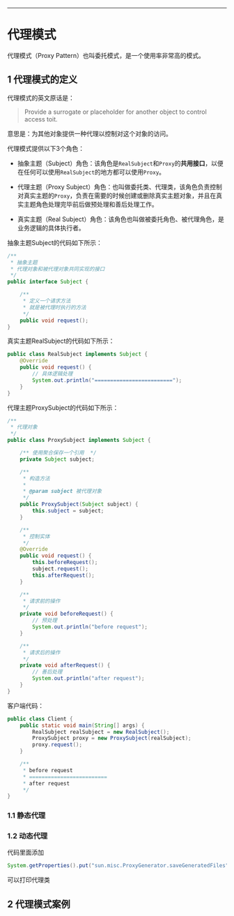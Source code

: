 

---











# 代理模式

代理模式（Proxy Pattern）也叫委托模式，是一个使用率非常高的模式。

## 1 代理模式的定义

代理模式的英文原话是：

> Provide a surrogate or placeholder for another object to control access toit.

意思是：为其他对象提供一种代理以控制对这个对象的访问。

代理模式提供以下3个角色：

- 抽象主题（Subject）角色：该角色是`RealSubject`和`Proxy`的**共用接口**，以便在任何可以使用`RealSubject`的地方都可以使用`Proxy`。

- 代理主题（Proxy Subject）角色：也叫做委托类、代理类，该角色负责控制对真实主题的`Proxy`，负责在需要的时候创建或删除真实主题对象，并且在真实主题角色处理完毕前后做预处理和善后处理工作。

- 真实主题（Real Subject）角色：该角色也叫做被委托角色、被代理角色，是业务逻辑的具体执行者。

抽象主题Subject的代码如下所示：

```java
/**
 * 抽象主题
 * 代理对象和被代理对象共同实现的接口
 */
public interface Subject {

    /**
     * 定义一个请求方法
     * 就是被代理时执行的方法
     */
    public void request();
}
```

真实主题RealSubject的代码如下所示：

```java
public class RealSubject implements Subject {
    @Override
    public void request() {
        // 具体逻辑处理
        System.out.println("=========================");
    }
}
```

代理主题ProxySubject的代码如下所示：

```java
/**
 * 代理对象
 */
public class ProxySubject implements Subject {

    /** 使用聚合保存一个引用  */
    private Subject subject;

    /**
     * 构造方法
     *
     * @param subject 被代理对象
     */
    public ProxySubject(Subject subject) {
        this.subject = subject;
    }

    /**
     * 控制实体
     */
    @Override
    public void request() {
        this.beforeRequest();
        subject.request();
        this.afterRequest();
    }

    /**
     * 请求前的操作
     */
    private void beforeRequest() {
        // 预处理
        System.out.println("before request");
    }

    /**
     * 请求后的操作
     */
    private void afterRequest() {
        // 善后处理
        System.out.println("after request");
    }
}
```

客户端代码：

```java
public class Client {
    public static void main(String[] args) {
        RealSubject realSubject = new RealSubject();
        ProxySubject proxy = new ProxySubject(realSubject);
        proxy.request();
    }

    /**
     * before request
     * =========================
     * after request
     */
}
```

### 1.1 静态代理

### 1.2 动态代理

代码里面添加

```java
System.getProperties().put("sun.misc.ProxyGenerator.saveGeneratedFiles", "true");
```

可以打印代理类

## 2 代理模式案例